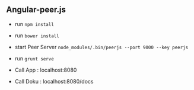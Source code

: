 ## Angular-peer.js
* run `npm install`
* run `bower install`
* start Peer Server `node_modules/.bin/peerjs --port 9000 --key peerjs`
* run `grunt serve`

* Call App : localhost:8080
* Call Doku : localhost:8080/docs